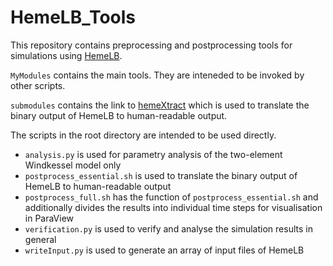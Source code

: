 # HemeLB_Tools
This repository contains preprocessing and postprocessing tools for simulations using [HemeLB](https://github.com/hemelb-codes).

`MyModules` contains the main tools. They are inteneded to be invoked by other scripts.

`submodules` contains the link to [hemeXtract](https://github.com/UCL-CCS/hemeXtract/tree/c6d78874a724f3ee28888cb7fa3b86a3f6b21ee1) which is used to translate the binary output of HemeLB to human-readable output.

The scripts in the root directory are intended to be used directly.
- `analysis.py` is used for parametry analysis of the two-element Windkessel model only
- `postprocess_essential.sh` is used to translate the binary output of HemeLB to human-readable output
- `postprocess_full.sh` has the function of `postprocess_essential.sh` and additionally divides the results into individual time steps for visualisation in ParaView
- `verification.py` is used to verify and analyse the simulation results in general
- `writeInput.py` is used to generate an array of input files of HemeLB

